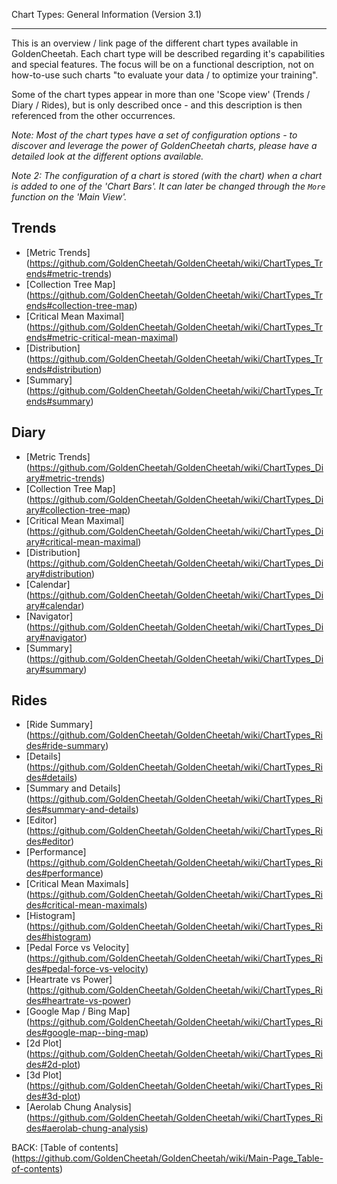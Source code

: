 Chart Types: General Information (Version 3.1)
***

This is an overview / link page of the different chart types available in GoldenCheetah. Each chart type will be described regarding it's capabilities and special features. The focus will be on a functional description, not on how-to-use such charts "to evaluate your data / to optimize your training".

Some of the chart types appear in more than one 'Scope view' (Trends / Diary / Rides), but is only described once - and this description is then referenced from the other occurrences.

_Note: Most of the chart types have a set of configuration options - to discover and leverage the power of GoldenCheetah charts, please have a detailed look at the different options available._

_Note 2: The configuration of a chart is stored (with the chart) when a chart is added to one of the 'Chart Bars'. It can later be changed through the `More` function on the 'Main View'._


## Trends

* [Metric Trends] (https://github.com/GoldenCheetah/GoldenCheetah/wiki/ChartTypes_Trends#metric-trends)
* [Collection Tree Map] (https://github.com/GoldenCheetah/GoldenCheetah/wiki/ChartTypes_Trends#collection-tree-map)
* [Critical Mean Maximal] (https://github.com/GoldenCheetah/GoldenCheetah/wiki/ChartTypes_Trends#metric-critical-mean-maximal)
* [Distribution] (https://github.com/GoldenCheetah/GoldenCheetah/wiki/ChartTypes_Trends#distribution)
* [Summary] (https://github.com/GoldenCheetah/GoldenCheetah/wiki/ChartTypes_Trends#summary)


## Diary

* [Metric Trends] (https://github.com/GoldenCheetah/GoldenCheetah/wiki/ChartTypes_Diary#metric-trends)
* [Collection Tree Map] (https://github.com/GoldenCheetah/GoldenCheetah/wiki/ChartTypes_Diary#collection-tree-map)
* [Critical Mean Maximal] (https://github.com/GoldenCheetah/GoldenCheetah/wiki/ChartTypes_Diary#critical-mean-maximal)
* [Distribution] (https://github.com/GoldenCheetah/GoldenCheetah/wiki/ChartTypes_Diary#distribution)
* [Calendar] (https://github.com/GoldenCheetah/GoldenCheetah/wiki/ChartTypes_Diary#calendar)
* [Navigator] (https://github.com/GoldenCheetah/GoldenCheetah/wiki/ChartTypes_Diary#navigator)
* [Summary] (https://github.com/GoldenCheetah/GoldenCheetah/wiki/ChartTypes_Diary#summary)

## Rides

* [Ride Summary] (https://github.com/GoldenCheetah/GoldenCheetah/wiki/ChartTypes_Rides#ride-summary)
* [Details] (https://github.com/GoldenCheetah/GoldenCheetah/wiki/ChartTypes_Rides#details)
* [Summary and Details] (https://github.com/GoldenCheetah/GoldenCheetah/wiki/ChartTypes_Rides#summary-and-details)
* [Editor] (https://github.com/GoldenCheetah/GoldenCheetah/wiki/ChartTypes_Rides#editor)
* [Performance] (https://github.com/GoldenCheetah/GoldenCheetah/wiki/ChartTypes_Rides#performance)
* [Critical Mean Maximals] (https://github.com/GoldenCheetah/GoldenCheetah/wiki/ChartTypes_Rides#critical-mean-maximals)
* [Histogram] (https://github.com/GoldenCheetah/GoldenCheetah/wiki/ChartTypes_Rides#histogram)
* [Pedal Force vs Velocity] (https://github.com/GoldenCheetah/GoldenCheetah/wiki/ChartTypes_Rides#pedal-force-vs-velocity)
* [Heartrate vs Power] (https://github.com/GoldenCheetah/GoldenCheetah/wiki/ChartTypes_Rides#heartrate-vs-power)
* [Google Map / Bing Map] (https://github.com/GoldenCheetah/GoldenCheetah/wiki/ChartTypes_Rides#google-map--bing-map)
* [2d Plot] (https://github.com/GoldenCheetah/GoldenCheetah/wiki/ChartTypes_Rides#2d-plot)
* [3d Plot] (https://github.com/GoldenCheetah/GoldenCheetah/wiki/ChartTypes_Rides#3d-plot)
* [Aerolab Chung Analysis] (https://github.com/GoldenCheetah/GoldenCheetah/wiki/ChartTypes_Rides#aerolab-chung-analysis)

BACK: [Table of contents] (https://github.com/GoldenCheetah/GoldenCheetah/wiki/Main-Page_Table-of-contents)


